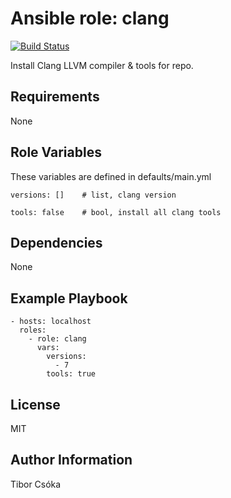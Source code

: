 Ansible role: clang
=========

[![Build Status](https://travis-ci.com/Provizanta/ansible-role-clang.svg?branch=master)](https://travis-ci.com/Provizanta/ansible-role-clang)

Install Clang LLVM compiler & tools for repo.

Requirements
------------

None

Role Variables
--------------

These variables are defined in defaults/main.yml

    versions: []    # list, clang version

    tools: false    # bool, install all clang tools

Dependencies
------------

None

Example Playbook
----------------

    - hosts: localhost
      roles:
        - role: clang
          vars:
            versions:
              - 7
            tools: true

License
-------

MIT

Author Information
------------------

Tibor Csóka
